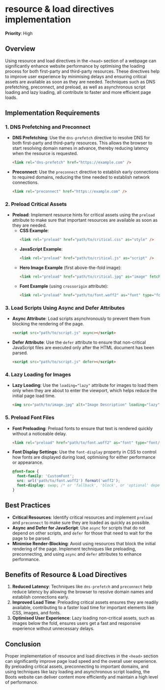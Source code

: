 
# resource & load directives implementation

**Priority**: High

## Overview

Using resource and load directives in the `<head>` section of a webpage can significantly enhance website performance by optimising the loading process for both first-party and third-party resources. These directives help to improve user experience by minimising delays and ensuring critical assets are available as soon as they are needed. Techniques such as DNS prefetching, preconnect, and preload, as well as asynchronous script loading and lazy loading, all contribute to faster and more efficient page loads.

## Implementation Requirements

### 1. DNS Prefetching and Preconnect

- **DNS Prefetching**: Use the `dns-prefetch` directive to resolve DNS for both first-party and third-party resources. This allows the browser to start resolving domain names in advance, thereby reducing latency when the resource is requested.
  ```html
  <link rel="dns-prefetch" href="https://example.com" />
  ```

- **Preconnect**: Use the `preconnect` directive to establish early connections to required domains, reducing the time needed to establish network connections.
  ```html
  <link rel="preconnect" href="https://example.com" />
  ```

### 2. Preload Critical Assets

- **Preload**: Implement resource hints for critical assets using the `preload` attribute to make sure that important resources are available as soon as they are needed.
  - **CSS Example**:
    ```html
    <link rel="preload" href="path/to/critical.css" as="style" />
    ```
  - **JavaScript Example**:
    ```html
    <link rel="preload" href="path/to/critical.js" as="script" />
    ```
  - **Hero Image Example** (first above-the-fold image):
    ```html
    <link rel="preload" href="path/to/critical.jpg" as="image" fetchpriority="high" />
    ```
  - **Font Example** (using `crossorigin` attribute):
    ```html
    <link rel="preload" href="path/to/font.woff2" as="font" type="font/woff2" crossorigin="anonymous" />
    ```

### 3. Load Scripts Using Async and Defer Attributes

- **Async Attribute**: Load scripts asynchronously to prevent them from blocking the rendering of the page.
  ```html
  <script src="path/to/script.js" async></script>
  ```

- **Defer Attribute**: Use the `defer` attribute to ensure that non-critical JavaScript files are executed only after the HTML document has been parsed.
  ```html
  <script src="path/to/script.js" defer></script>
  ```

### 4. Lazy Loading for Images

- **Lazy Loading**: Use the `loading="lazy"` attribute for images to load them only when they are about to enter the viewport, which helps reduce the initial page load time.
  ```html
  <img src="path/to/image.jpg" alt="Image Description" loading="lazy" />
  ```

### 5. Preload Font Files

- **Font Preloading**: Preload fonts to ensure that text is rendered quickly without a noticeable delay.
  ```html
  <link rel="preload" href="path/to/font.woff2" as="font" type="font/woff2" crossorigin="anonymous" />
  ```

- **Font Display Settings**: Use the `font-display` property in CSS to control how fonts are displayed during load, optimising for either performance or appearance.
  ```css
  @font-face {
    font-family: 'CustomFont';
    src: url('path/to/font.woff2') format('woff2');
    font-display: swap; /* or 'fallback', 'block', or 'optional' depending on your preference */
  }
  ```

## Best Practices

- **Critical Resources**: Identify critical resources and implement `preload` and `preconnect` to make sure they are loaded as quickly as possible.
- **Async and Defer for JavaScript**: Use `async` for scripts that do not depend on other scripts, and `defer` for those that need to wait for the page to be parsed.
- **Minimise Render-Blocking**: Avoid using resources that block the initial rendering of the page. Implement techniques like preloading, preconnecting, and using `async` and `defer` attributes to enhance performance.

## Benefits of Resource & Load Directives

1. **Reduced Latency**: Techniques like `dns-prefetch` and `preconnect` help reduce latency by allowing the browser to resolve domain names and establish connections early.
2. **Improved Load Time**: Preloading critical assets ensures they are readily available, contributing to a faster load time for important elements like CSS, images, and fonts.
3. **Optimised User Experience**: Lazy loading non-critical assets, such as images below the fold, ensures users get a fast and responsive experience without unnecessary delays.

## Conclusion

Proper implementation of resource and load directives in the `<head>` section can significantly improve page load speed and the overall user experience. By preloading critical assets, preconnecting to important domains, and using techniques like lazy loading and asynchronous script loading, the Boots website can deliver content more efficiently and maintain a high level of performance.
